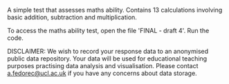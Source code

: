 A simple test that assesses maths ability. 
Contains 13 calculations involving basic addition, subtraction and multiplication.

To access the maths ability test, open the file 'FINAL - draft 4'.
Run the code.

DISCLAIMER: We wish to record your response data to an anonymised public data repository. 
Your data will be used for educational teaching purposes practising data analysis and visualisation. 
Please contact a.fedorec@ucl.ac.uk if you have any concerns about data storage.
